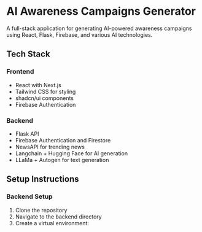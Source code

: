 # AI Awareness Campaigns Generator

A full-stack application for generating AI-powered awareness campaigns using React, Flask, Firebase, and various AI technologies.

## Tech Stack

### Frontend
- React with Next.js
- Tailwind CSS for styling
- shadcn/ui components
- Firebase Authentication

### Backend
- Flask API
- Firebase Authentication and Firestore
- NewsAPI for trending news
- Langchain + Hugging Face for AI generation
- LLaMa + Autogen for text generation

## Setup Instructions

### Backend Setup

1. Clone the repository
2. Navigate to the backend directory
3. Create a virtual environment:

